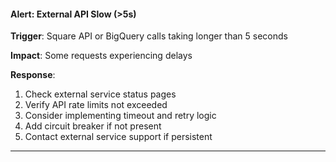 #### Alert: External API Slow (>5s)

**Trigger**: Square API or BigQuery calls taking longer than 5 seconds

**Impact**: Some requests experiencing delays

**Response**:

1. Check external service status pages
2. Verify API rate limits not exceeded
3. Consider implementing timeout and retry logic
4. Add circuit breaker if not present
5. Contact external service support if persistent

---
